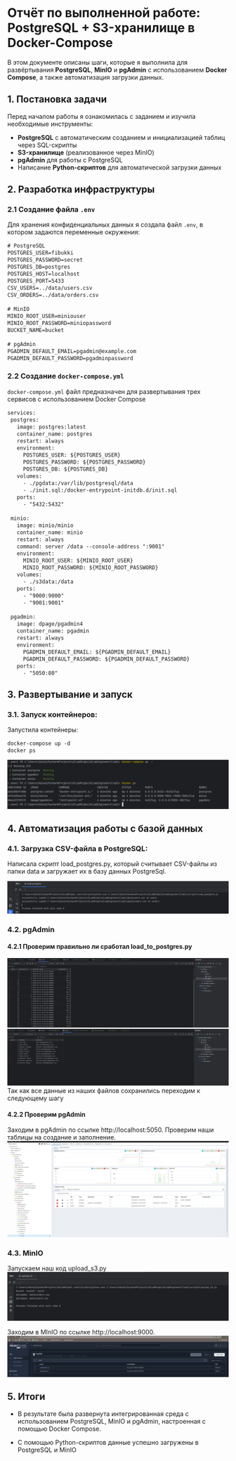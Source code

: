 # Отчёт по выполненной работе: PostgreSQL + S3-хранилище в Docker-Compose

В этом документе описаны шаги, которые я выполнила для развёртывания **PostgreSQL**, **MinIO** и **pgAdmin** с использованием **Docker Compose**, а также автоматизация загрузки данных.

## 1. Постановка задачи

Перед началом работы я ознакомилась с заданием и изучила необходимые инструменты:
- **PostgreSQL** с автоматическим созданием и инициализацией таблиц через SQL-скрипты
- **S3-хранилище** (реализованное через MinIO)
- **pgAdmin** для работы с PostgreSQL
- Написание **Python-скриптов** для автоматической загрузки данных

## 2. Разработка инфраструктуры

### 2.1 Создание файла `.env`

Для хранения конфиденциальных данных я создала файл `.env`, в котором задаются переменные окружения:

```env
# PostgreSQL
POSTGRES_USER=fibukki
POSTGRES_PASSWORD=secret
POSTGRES_DB=postgres
POSTGRES_HOST=localhost
POSTGRES_PORT=5433
CSV_USERS=../data/users.csv
CSV_ORDERS=../data/orders.csv

# MinIO
MINIO_ROOT_USER=miniouser
MINIO_ROOT_PASSWORD=miniopassword
BUCKET_NAME=bucket

# pgAdmin
PGADMIN_DEFAULT_EMAIL=pgadmin@example.com
PGADMIN_DEFAULT_PASSWORD=pgadminpassword

```
### 2.2 Создание `docker-compose.yml`
 `docker-compose.yml` файл предназначен для развертывания трех сервисов с использованием Docker Compose
 ```
services:
  postgres:
    image: postgres:latest
    container_name: postgres
    restart: always
    environment:
      POSTGRES_USER: ${POSTGRES_USER}
      POSTGRES_PASSWORD: ${POSTGRES_PASSWORD}
      POSTGRES_DB: ${POSTGRES_DB}
    volumes:
      - ./pgdata:/var/lib/postgresql/data
      - ./init.sql:/docker-entrypoint-initdb.d/init.sql
    ports:
      - "5432:5432"

  minio:
    image: minio/minio
    container_name: minio
    restart: always
    command: server /data --console-address ":9001"
    environment:
      MINIO_ROOT_USER: ${MINIO_ROOT_USER}
      MINIO_ROOT_PASSWORD: ${MINIO_ROOT_PASSWORD}
    volumes:
      - ./s3data:/data
    ports:
      - "9000:9000"
      - "9001:9001"

  pgadmin:
    image: dpage/pgadmin4
    container_name: pgadmin
    restart: always
    environment:
      PGADMIN_DEFAULT_EMAIL: ${PGADMIN_DEFAULT_EMAIL}
      PGADMIN_DEFAULT_PASSWORD: ${PGADMIN_DEFAULT_PASSWORD}
    ports:
      - "5050:80"
 ```
## 3. Развертывание и запуск
### 3.1. Запуск контейнеров:
Запустила контейнеры:

```
docker-compose up -d
docker ps
```

![](lab1/screenshots/img.png)

## 4. Автоматизация работы с базой данных
### 4.1. Загрузка CSV-файла в PostgreSQL:
Написала скрипт load_postgres.py, который считывает CSV-файлы из папки data и загружает их в базу данных PostgreSql.

![](lab1/screenshots/img_4.png)

### 4.2. pgAdmin
#### 4.2.1 Проверим правильно ли сработал load_to_postgres.py
![](lab1/screenshots/img_2.png)
![](lab1/screenshots/img_3.png)
Так как все данные из наших файлов сохранились переходим к следующему шагу
#### 4.2.2 Проверим pgAdmin
Заходим в pgAdmin по ссылке http://localhost:5050. Проверим наши таблицы на создание и заполнение.
![](lab1/screenshots/img_1.png)

### 4.3. MinIO
Запускаем наш код upload_s3.py
![](lab1/screenshots/img_5.png)

Заходим в MInIO по ссылке http://localhost:9000. 
![](lab1/screenshots/img_6.png)

## 5. Итоги
- В результате была развернута интегрированная среда с использованием PostgreSQL, MinIO и pgAdmin, настроенная с помощью Docker Compose. 

- С помощью Python-скриптов данные успешно загружены в PostgreSQL и MinIO
